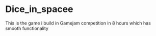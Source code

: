 # Dice_in_spacee
This is the game i build in Gamejam competition in 8 hours which has smooth functionality
